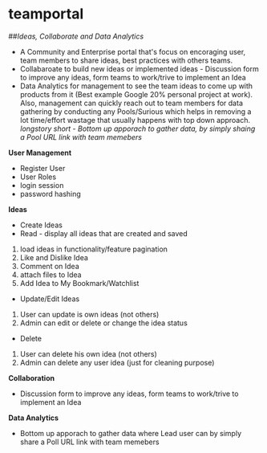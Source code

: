 # teamportal
##*Ideas, Collaborate and Data Analytics*
- A Community and Enterprise portal that's focus on encoraging user, team members to share ideas, best practices with others teams. 
- Collabaroate to build new ideas or implemented ideas - Discussion form to improve any ideas, form teams to work/trive to implement an Idea
- Data Analytics for management to see the team ideas to come up with products from it (Best example Google 20% personal project at work). Also, management can quickly reach out to team members for data gathering by conducting any Pools/Surious which helps in removing a lot time/effort wastage that usually happens with top down approach. *longstory short - Bottom up apporach to gather data, by simply shaing a Pool URL link with team memebers*

**User Management**
- Register User
- User Roles
- login session
- password hashing

**Ideas**
- Create Ideas
- Read - display all ideas that are created and saved
 1. load ideas in functionality/feature pagination
 2. Like and Dislike Idea
 3. Comment on Idea
 4. attach files to Idea
 5. Add Idea to My Bookmark/Watchlist 
- Update/Edit Ideas
 1. User can update is own ideas (not others)
 2. Admin can edit or delete or change the idea status
- Delete
 1. User can delete his own idea (not others)
 2. Admin can delete any user idea (just for cleaning purpose)

**Collaboration**
 - Discussion form to improve any ideas, form teams to work/trive to implement an Idea

**Data Analytics**
- Bottom up apporach to gather data where Lead user can by simply share a Poll URL link with team memebers
